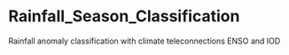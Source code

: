 # Rainfall_Season_Classification
Rainfall anomaly classification with climate teleconnections ENSO and IOD
